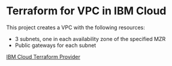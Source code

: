 # Terraform for VPC in IBM Cloud

This project creates a VPC with the following resources:
- 3 subnets, one in each availability zone of the specified MZR
- Public gateways for each subnet


[IBM Cloud Terraform Provider](https://github.com/IBM-Cloud/terraform-provider-ibm)
